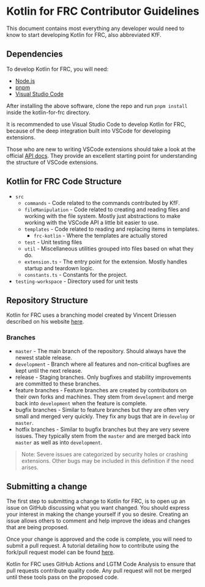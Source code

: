 # Kotlin for FRC Contributor Guidelines

This document contains most everything any developer would need to know to start developing Kotlin for FRC, also abbreviated KfF.

## Dependencies

To develop Kotlin for FRC, you will need:

* [Node.js](https://nodejs.org/en/download)
* [pnpm](https://www.npmjs.com/package/pnpm)
* [Visual Studio Code](https://code.visualstudio.com/download)

After installing the above software, clone the repo and run `pnpm install` inside the kotlin-for-frc directory.

It is recommended to use Visual Studio Code to develop Kotlin for FRC, because of the deep integration built into VSCode for developing extensions.

Those who are new to writing VSCode extensions should take a look at the official [API docs](https://code.visualstudio.com/api).
They provide an excellent starting point for understanding the structure of VSCode extensions.

## Kotlin for FRC Code Structure

* `src`
  * `commands` - Code related to the commands contributed by KfF.
  * `fileManipulation` - Code related to creating and reading files and working with the file system. Mostly just abstractions to make working with the VSCode API a little bit easier to use.
  * `templates` - Code related to reading and replacing items in templates.
    * `frc-kotlin` - Where the templates are actually stored
  * `test` - Unit testing files
  * `util` - Miscellaneous utilities grouped into files based on what they do.
  * `extension.ts` - The entry point for the extension. Mostly handles startup and teardown logic.
  * `constants.ts` - Constants for the project.
* `testing-workspace` - Directory used for unit tests

## Repository Structure

Kotlin for FRC uses a branching model created by Vincent Driessen described on his website [here](https://nvie.com/posts/a-successful-git-branching-model/).

### Branches

* `master` - The main branch of the repository. Should always have the newest stable release.
* `development` - Branch where all features and non-critical bugfixes are kept until the next release.
* release - Staging branches. Only bugfixes and stability improvements are committed to these branches.
* feature branches - Feature branches are created by contributors on their own forks and machines. They stem from `development` and merge back into `development` when the feature is complete.
* bugfix branches - Similar to feature branches but they are often very small and merged very quickly. They fix any bugs that are in `develop` or  `master`.
* hotfix branches - Similar to bugfix branches but they are very severe issues. They typically stem from the `master` and are merged back into `master` as well as into `development`.

> Note: Severe issues are categorized by security holes or crashing extensions. Other bugs may be included in this definition if the need arises.

## Submitting a change

The first step to submitting a change to Kotlin for FRC, is to open up an issue on GitHub discussing what you want changed.
You should express your interest in making the change yourself if you so desire.
Creating an issue allows others to comment and help improve the ideas and changes that are being proposed.

Once your change is approved and the code is complete, you will need to submit a pull request.
A tutorial detailing how to contribute using the fork/pull request model can be found [here](https://reflectoring.io/github-fork-and-pull/).

Kotlin for FRC uses GitHub Actions and LGTM Code Analysis to ensure that pull requests contribute quality code.
Any pull request will not be merged until these tools pass on the proposed code.
